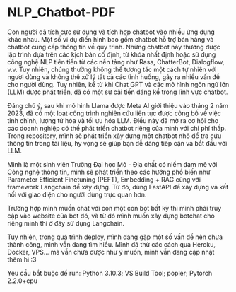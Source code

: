 # NLP_Chatbot-PDF
  Con người đã tích cực sử dụng và tích hợp chatbot vào nhiều ứng dụng khác nhau. Một số ví dụ điển hình bao gồm chatbot hỗ trợ bán hàng và chatbot cung cấp thông tin về quy trình. Những chatbot này thường được lập trình dựa trên các kịch bản cố định, từ khóa nhất định hoặc sử dụng công nghệ NLP tiên tiến từ các nền tảng như Rasa, ChatterBot, Dialogflow, v.v. Tuy nhiên, chúng thường không thể tương tác một cách tự nhiên với người dùng và không thể xử lý tất cả các tình huống, gây ra nhiều vấn đề cho người dùng. Tuy nhiên, kể từ khi Chat GPT và các mô hình ngôn ngữ lớn (LLM) được phát triển, đã có một sự cải tiến đáng kể trong lĩnh vực chatbot.

  Đáng chú ý, sau khi mô hình Llama được Meta AI giới thiệu vào tháng 2 năm 2023, đã có một loạt công trình nghiên cứu liên tục được công bố về việc tinh chỉnh, lượng tử hóa và tối ưu hóa LLM. Điều này đã mở ra cơ hội cho các doanh nghiệp có thể phát triển chatbot riêng của mình với chi phí thấp. Trong repository, mình sẽ phát triển xây dựng một chatbot nhỏ để tra cứu thông tin trong tài liệu, hy vọng sẽ giúp bạn dễ dàng tiếp cận và bắt đầu với LLM.

  Mình là một sinh viên Trường Đại học Mỏ - Địa chất có niểm đam mê với Công nghệ thông tin, mình sẽ phát triển theo các hướng phổ biến như Parameter Efficient Finetuning (PEFT), Embedding + RAG cùng với framework Langchain để xây dựng. Từ đó, dùng FastAPI để xây dựng và kết nối với giao diện cho người dùng trực quan hơn. 

Trường hợp mình muốn chat với con một con bot bất kỳ thì mình phải truy cập vào website của bot đó, và từ đó mình muốn xây dựng botchat cho riêng mình thì ở đây sử dụng Langchain.

Tuy nhiên, trong quá trình deploy, mình đang gặp một số vấn đề nên chưa thành công, mình vẫn đang tìm hiểu. Mình đã thử các cách qua Heroku, Docker, VPS... mà vẫn chưa được như ý muốn, mình vẫn đang cập nhật thêm hì :3

Yêu cầu bắt buộc để run: Python 3.10.3; VS Build Tool; popler; Pytorch 2.2.0+cpu
